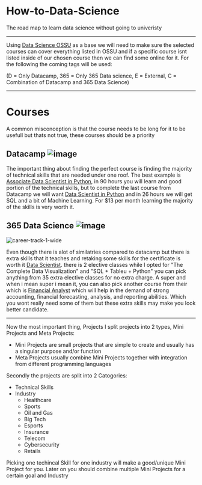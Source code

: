 # How-to-Data-Science
The road map to learn data science without going to univeristy
***
Using [Data Science OSSU](https://github.com/ossu/data-science?tab=readme-ov-file) as a base we will need to make sure the selected courses can cover everything listed in OSSU and if a specific course isnt listed inside of our chosen course then we can find some online for it. For the following the coming tags will be used: 

(D = Only Datacamp, 365 = Only 365 Data science, E = External, C = Combination of Datacamp and 365 Data Science)


***

# Courses
A common misconception is that the course needs to be long for it to be usefull but thats not true, these courses should be a priority 

## Datacamp ![image](https://github.com/user-attachments/assets/5d890ac7-a47c-4f77-b36a-f4b19b242326)


The important thing about finding the perfect course is finding the majority of technical skills that are needed under one roof. 
The best example is [Associate Data Scientist in Python](https://app.datacamp.com/learn/career-tracks/associate-data-scientist-in-python), in 90 hours you will learn and good portion of the technical skills, but to complete the last course from Datacamp we will want [Data Scientist in Python](https://app.datacamp.com/learn/career-tracks/data-scientist-in-python) and in 26 hours we will get SQL and a bit of Machine Learning. For $13 per month learning the majority of the skills is very worth it.

## 365 Data Science ![image](https://github.com/user-attachments/assets/b9e543be-c6ea-4e47-aa83-ecf1bd3f0ada)

![career-track-1-wide](https://github.com/user-attachments/assets/458ae3e8-5d66-42af-84fb-11970a425747)

Even though there is alot of similatries compared to datacamp but there is extra skills that it teaches and retaking some skills for the certificate is worth it [Data Scientist](https://learn.365datascience.com/career-tracks/data-scientist/). there is 2 elective classes while I opted for "The Complete Data Visualization" and "SQL + Tableu + Python" you can pick anything from 35 extra elective classes for no extra charge. A super and when i mean super i mean it, you can also pick another course from their which is [Financial Analyst](https://learn.365financialanalyst.com/career-tracks/financial-analyst/?preview=1) which will help in the demand of strong accounting, financial forecasting, analysis, and reporting abilities. Which you wont really need some of them but these extra skills may make you look better candidate.

***

Now the most important thing, Projects
I split projects into 2 types, Mini Projects and Meta Projects:
- Mini Projects are small projects that are simple to create and usually has a singular purpose and/or function
- Meta Projects usually combine Mini Projects together with integration from different programming languages

Secondly the projects are split into 2 Catogories:
- Technical Skills
- Industry
  - Healthcare
  - Sports
  - Oil and Gas
  - Big Tech
  - Esports
  - Insurance
  - Telecom
  - Cybersecurity
  - Retails

Picking one techincal Skill for one industry will make a good/unique Mini Project for you.
Later on you should combine multiple Mini Projects for a certain goal and Industry
  

 

